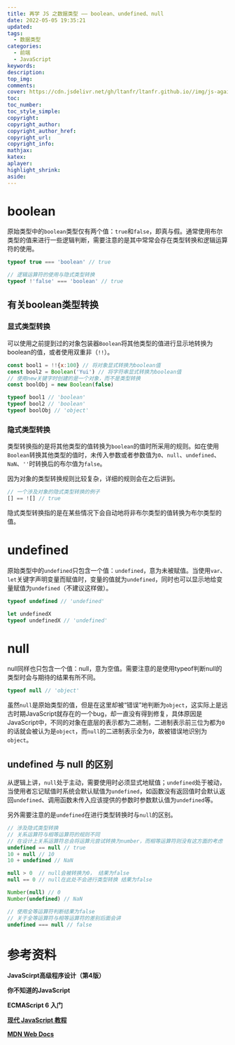 ```yaml
---
title: 再学 JS 之数据类型 —— boolean、undefined、null
date: 2022-05-05 19:35:21
updated:
tags: 
  - 数据类型
categories: 
  - 前端
  - JavaScript
keywords:
description:
top_img:
comments:
cover: https://cdn.jsdelivr.net/gh/ltanfr/ltanfr.github.io//img/js-again.jpeg
toc:
toc_number:
toc_style_simple:
copyright:
copyright_author:
copyright_author_href:
copyright_url:
copyright_info:
mathjax:
katex:
aplayer:
highlight_shrink:
aside:
---
```

# boolean

原始类型中的`boolean`类型仅有两个值：`true`和`false`，即真与假。通常使用布尔类型的值来进行一些逻辑判断，需要注意的是其中常常会存在类型转换和逻辑运算符的使用。

```js
typeof true === 'boolean' // true

// 逻辑运算符的使用与隐式类型转换
typeof !'false' === 'boolean' // true
```

## 有关boolean类型转换

### 显式类型转换

可以使用之前提到过的对象包装器`Boolean`将其他类型的值进行显示地转换为boolean的值，或者使用双重非（`!!`）。

```js
const bool1 = !!{x:100} // 将对象显式转换为boolean值
const bool2 = Boolean('Yui') // 将字符串显式转换为boolean值
// 使用new关键字时创建的是一个对象，而不是类型转换
const boolObj = new Boolean(false)

typeof bool1 // 'boolean'
typeof bool2 // 'boolean'
typeof boolObj // 'object'
```

### 隐式类型转换

类型转换指的是将其他类型的值转换为`boolean`的值时所采用的规则。如在使用`Boolean`转换其他类型的值时，未传入参数或者参数值为`0`、`null`、`undefined`、`NaN`、`''`时转换后的布尔值为`false`。

因为对象的类型转换规则比较复杂，详细的规则会在之后讲到。

```js
// 一个涉及对象的隐式类型转换的例子
[] == ![] // true
```

隐式类型转换指的是在某些情况下会自动地将非布尔类型的值转换为布尔类型的值。
# undefined

原始类型中的`undefined`只包含一个值：`undefined`，意为未被赋值。当使用`var`、`let`关键字声明变量而赋值时，变量的值就为`undefined`，同时也可以显示地给变量赋值为`undefined`（不建议这样做）。

```js
typeof undefined // 'undefined'

let undefinedX
typeof undefinedX // 'undefined'
```

# null

null同样也只包含一个值：null，意为空值。需要注意的是使用typeof判断null的类型时会与期待的结果有所不同。

```js
typeof null // 'object'
```

虽然`null`是原始类型的值，但是在这里却被“错误”地判断为`object`，这实际上是远古时期JavaScript就存在的一个bug，却一直没有得到修复，具体原因是JavaScript中，不同的对象在底层的表示都为二进制，二进制表示前三位为都为`0`的话就会被认为是`object`，而`null`的二进制表示全为`0`，故被错误地识别为`object`。

## undefined 与 null 的区别

从逻辑上讲，`null`处于主动，需要使用时必须显式地赋值；`undefined`处于被动，当使用者忘记赋值时系统会默认赋值为`undefined`，如函数没有返回值时会默认返回`undefined`、调用函数未传入应该提供的参数时参数默认值为`undefined`等。

另外需要注意的是`undefined`在进行类型转换时与`null`的区别。

```js
// 涉及隐式类型转换
// 关系运算符与相等运算符的规则不同
// 在设计上关系运算符总会将运算元尝试转换为number，而相等运算符则没有这方面的考虑
undefined == null // true
10 + null // 10
10 + undefined // NaN

null > 0  // null会被转换为0， 结果为false
null == 0 // null在此处不会进行类型转换 结果为false

Number(null) // 0
Number(undefined) // NaN

// 使用全等运算符判断结果为false
// 关于全等运算符与相等运算符的差别后面会讲
undefined === null // false
```

# 参考资料

**JavaScirpt高级程序设计（第4版）**

**你不知道的JavaScript**

**ECMAScript 6 入门**

**[现代 JavaScript 教程](https://zh.javascript.info/)**

**[MDN Web Docs](https://developer.mozilla.org/zh-CN/)**